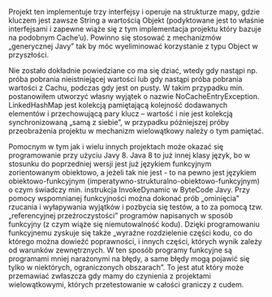 Projekt ten implementuje trzy interfejsy i operuje na strukturze mapy, gdzie kluczem jest zawsze String a wartością Objekt 
(podyktowane jest to właśnie interfejsami i zapewne wiąże się z tym implementacja projektu który bazuje na podobnym Cache’u). 
Powinno się stosować z mechanizmów „generycznej Javy” tak by móc wyeliminować korzystanie z typu Object w przyszłości.

Nie zostało dokładnie powiedziane co ma się dziać, wtedy gdy nastąpi np. próba pobrania 
nieistniejącej wartości lub gdy nastąpi próba pobrania wartości z Cachu, podczas gdy jest on pusty. 
W takim przypadku min. postanowiłem utworzyć własny wyjątek o nazwie NoCacheEntryException. 
LinkedHashMap jest kolekcją pamiętającą kolejność dodawanych elementów i przechowującą pary klucz – wartość i nie jest 
kolekcją synchronizowaną „samą z siebie”, w przypadku późniejszej próby przeobrażenia projektu w mechanizm wielowątkowy należy o tym pamiętać.

Pomocnym w tym jak i wielu innych projektach może okazać się programowanie przy użyciu Javy 8. 
Java 8 to już innej klasy język, bo w stosunku do poprzedniej wersji jest już językiem 
funkcyjnym zorientowanym obiektowo, a jeżeli tak nie jest - to na pewno jest językiem obiektowo-funkcyjnym 
(imperatywno-strukturalno-obiektowo-funkcyjnym) o czym świadczy min. instrukcja InvokeDynamic w ByteCode Javy. 
Przy pomocy wspomnianej funkcyjności można dokonać prób „ominięcia” rzucania i wyłapywania wyjątków i pozbycia się testów, a to za pomocą tzw. 
„referencyjnej przeźroczystości” programów napisanych w sposób funkcyjny (z czym wiąże się niemutowalność kodu). 
Dzięki programowaniu funkcyjnemu zyskuje się także „wyraźne rozdzielenie części kodu, co do którego można dowieźć poprawności, i innych części, 
których wynik zależy od warunków zewnętrznych. W ten sposób programy funkcyjne są programami mniej narażonymi na błędy, 
a same błędy mogą pojawić się tylko w niektórych, ograniczonych obszarach”. To jest atut który może przemawiać 
zwłaszcza gdy mamy do czynienia z projektami wielowątkowymi, których przetestowanie w całości graniczy z cudem.
